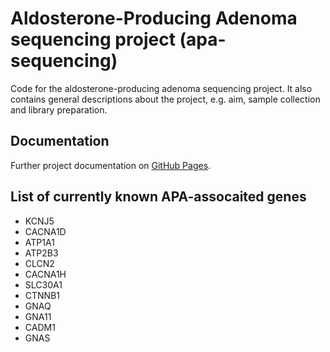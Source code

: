 # Aldosterone-Producing Adenoma sequencing project (apa-sequencing)
Code for the aldosterone-producing adenoma sequencing project.
It also contains general descriptions about the project, e.g. aim, sample collection and library preparation.

## Documentation
Further project documentation on [GitHub Pages](https://scholl-lab.github.io/apa-sequencing/).

## List of currently known APA-assocaited genes
- KCNJ5
- CACNA1D
- ATP1A1
- ATP2B3
- CLCN2
- CACNA1H
- SLC30A1
- CTNNB1
- GNAQ
- GNA11
- CADM1
- GNAS